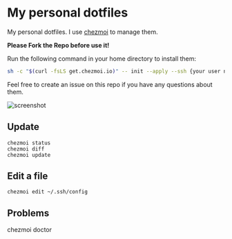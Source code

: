 # My personal dotfiles

My personal dotfiles. I use [chezmoi](https://www.chezmoi.io/) to manage them.

**Please Fork the Repo before use it!**

Run the following command in your home directory to install them:

```bash
sh -c "$(curl -fsLS get.chezmoi.io)" -- init --apply --ssh {your user name}
```

Feel free to create an issue on this repo if you have any questions about them.

![screenshot](https://okaufmann.github.io/dotfiles/screenshot.png)

## Update

    chezmoi status
    chezmoi diff
    chezmoi update

## Edit a file

    chezmoi edit ~/.ssh/config

## Problems

chezmoi doctor
